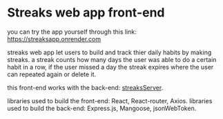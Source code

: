 
# Streaks web app front-end

you can try the app yourself through this link: https://streaksapp.onrender.com

streaks web app let users to build and track thier daily habits by making streaks.
a streak counts how many days the user was able to do a certain habit in a row, 
if the user missed a day the streak expires where the user can repeated again or delete it. 

this front-end works with the back-end:  [streaksServer](https://github.com/HamzaElzarw-2022/StreaksServer).

libraries used to build the front-end: React, React-router, Axios.
libraries used to build the back-end: Express.js, Mangoose, jsonWebToken.

